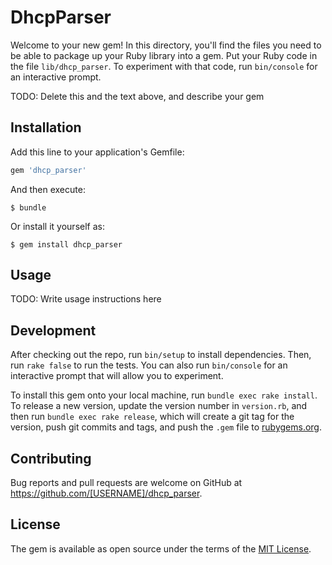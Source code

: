 # DhcpParser

Welcome to your new gem! In this directory, you'll find the files you need to be able to package up your Ruby library into a gem. Put your Ruby code in the file `lib/dhcp_parser`. To experiment with that code, run `bin/console` for an interactive prompt.

TODO: Delete this and the text above, and describe your gem

## Installation

Add this line to your application's Gemfile:

```ruby
gem 'dhcp_parser'
```

And then execute:

    $ bundle

Or install it yourself as:

    $ gem install dhcp_parser

## Usage

TODO: Write usage instructions here

## Development

After checking out the repo, run `bin/setup` to install dependencies. Then, run `rake false` to run the tests. You can also run `bin/console` for an interactive prompt that will allow you to experiment.

To install this gem onto your local machine, run `bundle exec rake install`. To release a new version, update the version number in `version.rb`, and then run `bundle exec rake release`, which will create a git tag for the version, push git commits and tags, and push the `.gem` file to [rubygems.org](https://rubygems.org).

## Contributing

Bug reports and pull requests are welcome on GitHub at https://github.com/[USERNAME]/dhcp_parser.


## License

The gem is available as open source under the terms of the [MIT License](http://opensource.org/licenses/MIT).

